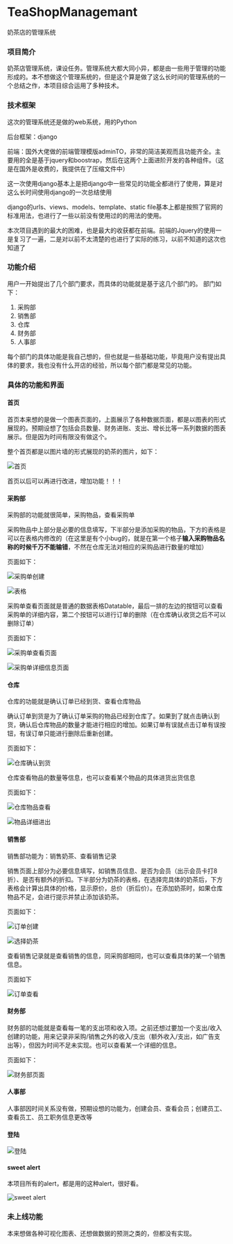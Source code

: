 # TeaShopManagemant
奶茶店的管理系统

### 项目简介

奶茶店管理系统，课设任务。管理系统大都大同小异，都是由一些用于管理的功能形成的。本不想做这个管理系统的，但是这个算是做了这么长时间的管理系统的一个总结之作，本项目综合运用了多种技术。

### 技术框架

这次的管理系统还是做的web系统，用的Python

后台框架：django

前端：国外大佬做的前端管理模版adminTO，非常的简洁美观而且功能齐全。主要用的全是基于jquery和boostrap，然后在这两个上面进阶开发的各种组件。（这是在国外是收费的，我提供在了压缩文件中）

这一次使用django基本上是把django中一些常见的功能全都进行了使用，算是对这么长时间使用django的一次总结使用

django的urls、views、models、template、static file基本上都是按照了官网的标准用法，也进行了一些以前没有使用过的的用法的使用。

本次项目遇到的最大的困难，也是最大的收获都在前端。前端的Jquery的使用一是复习了一遍，二是对以前不太清楚的也进行了实际的练习，以前不知道的这次也知道了

### 功能介绍

用户一开始提出了几个部门要求，而具体的功能就是基于这几个部门的。
部门如下：
1. 采购部
2. 销售部
3. 仓库
4. 财务部
5. 人事部

每个部门的具体功能是我自己想的，但也就是一些基础功能，毕竟用户没有提出具体的要求，我也没有什么开店的经验，所以每个部门都是常见的功能。

### 具体的功能和界面

#### 首页

首页本来想的是做一个图表页面的，上面展示了各种数据页面，都是以图表的形式展现的。预期设想了包括会员数量、财务进账、支出、增长比等一系列数据的图表展示。但是因为时间有限没有做这个。

整个首页都是以图片墙的形式展现的奶茶的图片，如下：

![首页](https://github.com/wangfin/TeaShopManagement/raw/master/pic/首页.png)

首页以后可以再进行改进，增加功能！！！

#### 采购部

采购部的功能就很简单，采购物品，查看采购单

采购物品中上部分是必要的信息填写，下半部分是添加采购的物品，下方的表格是可以在表格内修改的（在这里是有个小bug的，就是在第一个格子**输入采购物品名称的时候千万不能输错**，不然在仓库无法对相应的采购品进行数量的增加）

页面如下：

![采购单创建](https://github.com/wangfin/TeaShopManagement/raw/master/pic/采购单创建.png)

![表格](https://github.com/wangfin/TeaShopManagement/raw/master/pic/可修改表格.png)

采购单查看页面就是普通的数据表格Datatable，最后一排的左边的按钮可以查看采购单的详细内容，第二个按钮可以进行订单的删除（在仓库确认收货之后不可以删除订单）

页面如下：

![采购单查看页面](https://github.com/wangfin/TeaShopManagement/raw/master/pic/采购单查看.png)

![采购单详细信息页面](https://github.com/wangfin/TeaShopManagement/raw/master/pic/采购详细信息.png)

#### 仓库

仓库的功能就是确认订单已经到货、查看仓库物品

确认订单到货是为了确认订单采购的物品已经到仓库了。如果到了就点击确认到货，确认后仓库物品的数量才能进行相应的增加。如果订单有误就点击订单有误按钮，有误订单只能进行删除后重新创建。

页面如下：

![仓库确认到货](https://github.com/wangfin/TeaShopManagement/raw/master/pic/仓库确认订单.png)

仓库查看物品的数量等信息，也可以查看某个物品的具体进货出货信息

页面如下：

![仓库物品查看](https://github.com/wangfin/TeaShopManagement/raw/master/pic/仓库物品查看.png)

![物品详细进出](https://github.com/wangfin/TeaShopManagement/raw/master/pic/仓库物品详细进出查看.png)

#### 销售部

销售部功能为：销售奶茶、查看销售记录

销售页面上部分为必要信息填写，如销售员信息、是否为会员（出示会员卡打8折）、是否有额外的折扣。下半部分为奶茶的表格，在选择完具体的奶茶后，下方表格会计算出具体的价格，显示原价，总价（折后价）。在添加奶茶时，如果仓库物品不足，会进行提示并禁止添加该奶茶。

页面如下：


![订单创建](https://github.com/wangfin/TeaShopManagement/raw/master/pic/订单创建.png)

![选择奶茶](https://github.com/wangfin/TeaShopManagement/raw/master/pic/添加奶茶.png)

查看销售记录就是查看销售的信息，同采购部相同，也可以查看具体的某一个销售信息。

页面如下

![订单查看](https://github.com/wangfin/TeaShopManagement/raw/master/pic/销售单查看.png)

#### 财务部

财务部的功能就是查看每一笔的支出项和收入项。之前还想过要加一个支出/收入创建的功能，用来记录非采购/销售之外的收入/支出（额外收入/支出，如广告支出等），但因为时间不足未实现。也可以查看某一个详细的信息。

页面如下：

![财务部页面](https://github.com/wangfin/TeaShopManagement/raw/master/pic/财务部的进出项查看.png)


#### 人事部

人事部因时间关系没有做，预期设想的功能为，创建会员、查看会员；创建员工、查看员工、员工职务信息更改等


#### 登陆

![登陆](https://github.com/wangfin/TeaShopManagement/raw/master/pic/登陆.png)


#### sweet alert

本项目所有的alert，都是用的这种alert，很好看。

![sweet alert](https://github.com/wangfin/TeaShopManagement/raw/master/pic/sweetalert.png)


### 未上线功能

本来想做各种可视化图表、还想做数据的预测之类的，但都没有实现。

